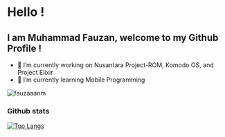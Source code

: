 # Hello !
## I am Muhammad Fauzan, welcome to my Github Profile !

- 🔭 I’m currently working on Nusantara Project-ROM, Komodo OS, and Project Elixir
- 🌱 I’m currently learning Mobile Programming

<img src="https://komarev.com/ghpvc/?username=fauzaaanm&style=flat-square" alt="fauzaaanm" /><br>

### Github stats

[![Top Langs](https://github-readme-stats.vercel.app/api/top-langs/?username=fauzaaanm&layout=compact)](https://github.com/fauzaaanm/github-readme-stats)

<!---
[![Fauzaaanm's github stats](https://github-readme-stats.vercel.app/api?username=fauzaaanm)](https://github.com/fauzaaanm/github-readme-stats)
-->
